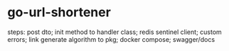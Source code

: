 # go-url-shortener

steps:
post dto;
init method to handler class;
redis sentinel client;
custom errors;
link generate algorithm to pkg;
docker compose;
swagger/docs